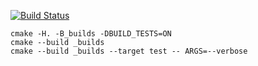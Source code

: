[![Build Status](https://travis-ci.org/BasyninNikita/queue.svg?branch=master)](https://travis-ci.org/BasyninNikita/queue)

```
cmake -H. -B_builds -DBUILD_TESTS=ON
cmake --build _builds
cmake --build _builds --target test -- ARGS=--verbose
```
